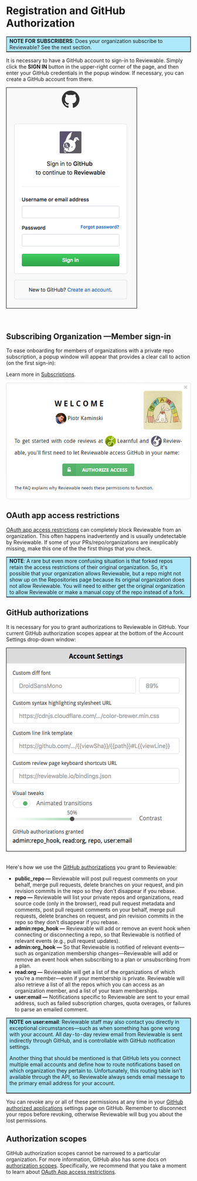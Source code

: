 # Registration and GitHub Authorization 

<table border ="1", bgcolor="ADE9FB">
<tbody>
<tr>
<td><strong>NOTE FOR SUBSCRIBERS</strong>: Does your organization subscribe to Reviewable? See the next section.</td>
</tr>
</tbody>
</table>


It is necessary to have a GitHub account to sign-in to Reviewable. Simply click the **SIGN IN** button in the upper-right corner of the page, and then enter your GitHub credentials in the popup window. If necessary, you can create a GitHub account from there.

![reviewable registration](images/registration_1.png "")

<br>

## Subscribing Organization —Member sign-in 

To ease onboarding for members of organizations with a private repo subscription, a popup window will appear that provides a clear call to action (on the first sign-in):

Learn more in [Subscriptions](#subscriptions). 

![reviewable subscribing organization](images/registration_2.png "")
<br>

## OAuth app access restrictions

[OAuth app access restrictions](https://help.github.com/articles/about-oauth-app-access-restrictions/) can completely block Reviewable from an organization. This often happens inadvertently and is usually undetectable by Reviewable. If some of your PRs/repo/organizations are inexplicably missing, make this one of the the first things that you check.

<table border ="1", bgcolor="ADE9FB">
<tbody>
<tr>
<td><strong>NOTE</strong>: A rare but even more confusing situation is that forked repos retain the access restrictions of their original organization. So, it's possible that your organization allows Reviewable, but a repo might not show up on the Repositories page because its original organization does not allow Reviewable. You will need to either get the original organization to allow Reviewable or make a manual copy of the repo instead of a fork.</td>
</tr>
</tbody>
</table>


## GitHub authorizations 
It is necessary for you to grant authorizations to Reviewable in GitHub. Your current GitHub authorization scopes appear at the bottom of the Account Settings drop-down window:

![reviewable github authorizations](images/registration_3.png "")
<br>
<br>

Here's how we use the [GitHub authorizations](https://developer.github.com/apps/building-oauth-apps/scopes-for-oauth-apps/) you grant to Reviewable:

*   **public_repo —** Reviewable will post pull request comments on your behalf, merge pull requests, delete branches on your request, and pin revision commits in the repo so they don't disappear if you rebase.
*   **repo —** Reviewable will list your private repos and organizations, read source code (only in the browser), read pull request metadata and comments, post pull request comments on your behalf, merge pull requests, delete branches on request, and pin revision commits in the repo so they don't disappear if you rebase.
*   **admin:repo_hook —** Reviewable will add or remove an event hook when connecting or disconnecting a repo, so that Reviewable is notified of relevant events (e.g., pull request updates).
*   **admin:org_hook —** So that Reviewable is notified of relevant events—such as organization membership changes—Reviewable will add or remove an event hook when subscribing to a plan or unsubscribing from a plan.
*   **read:org —**  Reviewable will get a list of the organizations of which you’re a member—even if your membership is private. Reviewable will also retrieve a list of all the repos which you can access as an organization member, and a list of your team memberships.
*   **user:email —**  Notifications specific to Reviewable are sent to your email address, such as failed subscription charges, quota overages, or failures to parse an emailed comment.

<table border ="1", bgcolor="ADE9FB">
<tbody>
<tr>
<td><strong>NOTE on user:email</strong>: Reviewable staff may also contact you directly in exceptional circumstances—such as when something has gone wrong with your account. All day-to-day review email from Reviewable is sent indirectly through GitHub, and is controllable with GitHub notification settings.

Another thing that should be mentioned is that GitHub lets you connect multiple email accounts and define how to route notifications based on which organization they pertain to. Unfortunately, this routing table isn't available through the API, so Reviewable always sends email message to the primary email address for your account.</td>
</tr>
</tbody>
</table>


You can revoke any or all of these permissions at any time in your [GitHub authorized applications](https://github.com/settings/applications) settings page on GitHub. Remember to disconnect your repos before revoking, otherwise Reviewable will bug you about the lost permissions.


## Authorization scopes 

GitHub authorization scopes cannot be narrowed to a particular organization. For more information, GitHub also has some docs on [authorization scopes](https://developer.github.com/v3/oauth/#scopes). Specifically, we recommend that you take a moment to learn about [OAuth App access restrictions](https://help.github.com/articles/about-oauth-app-access-restrictions/).
